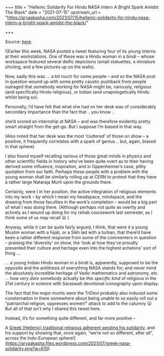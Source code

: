+++
title = "Hellenic Solidarity For Hindu NASA Intern A Bright Spark Amidst The Black"
date = "2021-07-15"
upstream_url = "https://aryaakasha.com/2021/07/15/hellenic-solidarity-for-hindu-nasa-intern-a-bright-spark-amidst-the-black/"

+++

Source: [here](https://aryaakasha.com/2021/07/15/hellenic-solidarity-for-hindu-nasa-intern-a-bright-spark-amidst-the-black/).

![Earlier this week, NASA posted a tweet featuring four of its young interns at their workstations. One of these was a Hindu woman in a bindi – whose workspace featured several deific depictions (small statuettes, a miniature shivling, and a few pictures up on the walls).

Now, sadly this was … a bit much for some people – and so the NASA post in question wound up with some pretty caustic pushback from people outraged that somebody working for NASA might be, variously, religious (and specifically Hindu religious), or Indian (and unapologetically Hindu whilst being so).

Personally, I’d have felt that what she had on her desk was of considerably secondary importance than the fact that .. you know ..

she’d scored an internship at NASA – and was therefore evidently pretty smart straight from the get-go. But I suppose I’m biased in that way.

(Also noted that her desk was the most ‘cluttered’ of those on show – a positive, it frequently correlates with a spark of genius .. but, again, biased in that sphere)

I also found myself recalling various of those great minds in physics and other scientific fields in history who’ve been quite overt as to their having derived some influence, inspiration, and in Oppenheimer’s case, pithy quotation from our faith. Perhaps these people with a problem with the young woman shall be similarly rolling up at CERN to protest that they have a rather large Nataraja Murti upon the grounds there.

Certainly, were I in her position, the active integration of religious elements into my work – by which I mean my headspace, mindspace, and the drawing from those faculties in the work’s completion – would be a big part of what I was doing there. (Although perhaps not *quite* as overtly and actively as I wound up doing for my rehab coursework last semester, as I think some of us may recall 😛 )

Anyway, while it can be quite fairly argued, I think, that were it a young Muslim woman with a hijab, or a Sikh lad with a turban, that there’d have been a rather different response from some of the commenters in question – praising the ‘diversity’ on show, the ‘look at how they’ve proudly presented their culture and heritage even into the highest echelons’ sort of thing …

… a young Indian Hindu woman in a bindi is, apparently, supposed to be the opposite and the antithesis of everything NASA stands for; and never mind the absolutely incredible heritage of Vedic mathematics and astronomy, etc. … how *very dare* somebody actually be *this specific kind* of religious in the 21st century in science with Saraswati devotional iconography upon display.

The fact that the major murtis were the TriDevi probably also induced some consternation in there somewhere about being unable to so easily roll out a “patriarchal religion, oppresses women!” attack to add to the calumny 😛 But all of that isn’t why I shared this tweet here.

Instead, it’s for something quite different, and far more positive –

A [Greek (Hellenic) traditional religious adherent sending his solidarity](https://twitter.com/angelonasios/status/1414652852509753345), and his support by showing that, once again, “we’re not so different, after all”, across the Indo-European sphere!](https://aryaakasha.files.wordpress.com/2021/07/greek-nasa-solidarity.png?w=610)